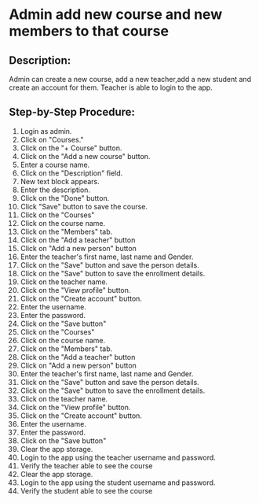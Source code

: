 # Admin add new course and new members to that course

## Description:

Admin can create a new course, add a new teacher,add a new student and create an account for them. Teacher is
able to login to the app.

## Step-by-Step Procedure:

1. Login as admin.
2. Click on "Courses."
3. Click on the "+ Course" button.
4. Click on the "Add a new course" button.
5. Enter a course name.
6. Click on the "Description" field.
7. New text block appears.
8. Enter the description.
9. Click on the "Done" button.
10. Click "Save" button to save the course.
11. Click on the "Courses"
12. Click on the course name.
13. Click on the "Members" tab.
14. Click on the "Add a teacher" button
15. Click on "Add a new person" button
16. Enter the teacher's first name, last name and Gender.
17. Click on the "Save" button and save the person details.
18. Click on the "Save" button to save the enrollment details.
19. Click on the teacher name.
20. Click on the "View profile" button.
21. Click on the "Create account" button.
22. Enter the username.
23. Enter the password.
24. Click on the "Save button"
25. Click on the "Courses"
26. Click on the course name. 
27. Click on the "Members" tab. 
28. Click on the "Add a teacher" button 
29. Click on "Add a new person" button 
30. Enter the teacher's first name, last name and Gender. 
31. Click on the "Save" button and save the person details. 
32. Click on the "Save" button to save the enrollment details. 
33. Click on the teacher name. 
34. Click on the "View profile" button. 
35. Click on the "Create account" button. 
36. Enter the username. 
37. Enter the password. 
38. Click on the "Save button"
39. Clear the app storage. 
40. Login to the app using the teacher username and password.
41. Verify the teacher able to see the course 
42. Clear the app storage. 
43. Login to the app using the student username and password. 
44. Verify the student able to see the course